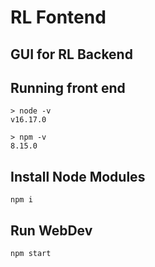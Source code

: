 # RL Fontend

## GUI for RL Backend

## Running front end
```
> node -v
v16.17.0

> npm -v
8.15.0
```

## Install Node Modules
```
npm i
```

## Run WebDev
```
npm start
```

